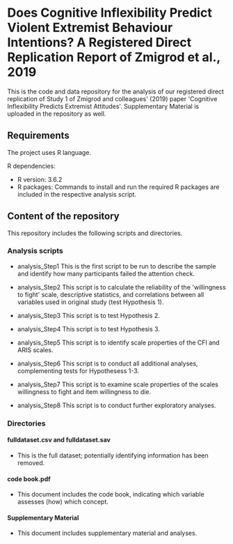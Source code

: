# Does Cognitive Inflexibility Predict Violent Extremist Behaviour Intentions? A Registered Direct Replication Report of Zmigrod et al., 2019

This is the code and data repository for the analysis of our registered direct replication of Study 1 of Zmigrod and colleagues' (2019) paper 'Cognitive Inflexibility Predicts Extremist Attitudes'. Supplementary Material is uploaded in the repository as well.

## Requirements

The project uses R language.

R dependencies:
* R version: 3.6.2
* R packages: Commands to install and run the required R packages are included in the respective analysis script.



## Content of the repository

This repository includes the following scripts and directories.

### Analysis scripts

- analysis_Step1
This is the first script to be run to describe the sample and identify how many participants failed the attention check.

- analysis_Step2
This script is to calculate the reliability of the 'willingness to fight' scale, descriptive statistics, and correlations between all variables used in original study (test Hypothesis 1).

- analysis_Step3
This script is to test Hypothesis 2.

- analysis_Step4
This script is to test Hypothesis 3.

- analysis_Step5
This script is to identify scale properties of the CFI and ARIS scales.

- analysis_Step6
This script is to conduct all additional analyses, complementing tests for Hypothesess 1-3.

- analysis_Step7
This script is to examine scale properties of the scales willingness to fight and item willingness to die.

- analysis_Step8
This script is to conduct further exploratory analyses.


### Directories

#### fulldataset.csv and fulldataset.sav
- This is the full dataset; potentially identifying information has been removed. 

#### code book.pdf
- This document includes the code book, indicating which variable assesses (how) which concept.

#### Supplementary Material
- This document includes supplementary material and analyses.

